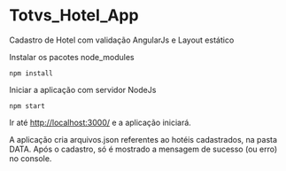 # Totvs_Hotel_App
Cadastro de Hotel com validação AngularJs e Layout estático

Instalar os pacotes node_modules
```
npm install
```
Iniciar a aplicação com servidor NodeJs
```
npm start
```

Ir até [http://localhost:3000/](http://localhost:3000/)  e a aplicação iniciará.


A aplicação cria arquivos.json referentes ao hotéis cadastrados, na pasta DATA.
Após o cadastro, só é mostrado a mensagem de sucesso (ou erro) no console.
